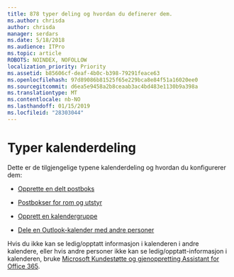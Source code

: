 ```yaml
---
title: 878 typer deling og hvordan du definerer dem.
ms.author: chrisda
author: chrisda
manager: serdars
ms.date: 5/18/2018
ms.audience: ITPro
ms.topic: article
ROBOTS: NOINDEX, NOFOLLOW
localization_priority: Priority
ms.assetid: b85606cf-deaf-4b0c-b398-79291feace63
ms.openlocfilehash: 97d89086b81525f65e229bca8e84f51a16020ee0
ms.sourcegitcommit: d6ea5e9458a2b8ceaab3ac4bd483e1130b9a398a
ms.translationtype: MT
ms.contentlocale: nb-NO
ms.lasthandoff: 01/15/2019
ms.locfileid: "28303044"
---
```

# <a name="types-of-calendar-sharing"></a>Typer kalenderdeling

Dette er de tilgjengelige typene kalenderdeling og hvordan du konfigurerer dem:
  
- [Opprette en delt postboks](https://support.office.com/article/871a246d-3acd-4bba-948e-5de8be0544c9.aspx)
    
- [Postbokser for rom og utstyr](https://support.office.com/article/9f518a6d-1e2c-4d44-93f3-e19013a1552b.aspx)
    
- [Opprett en kalendergruppe](https://support.office.com/article/8385667b-d758-4489-a53f-f542dd01e6ff.aspx)
    
- [Dele en Outlook-kalender med andre personer](https://support.office.com/article/353ed2c1-3ec5-449d-8c73-6931a0adab88.aspx)
    
Hvis du ikke kan se ledig/opptatt informasjon i kalenderen i andre kalendere, eller hvis andre personer ikke kan se ledig/opptatt-informasjon i kalenderen, bruke [Microsoft Kundestøtte og gjenoppretting Assistant for Office 365](https://diagnostics.office.com/).
  

